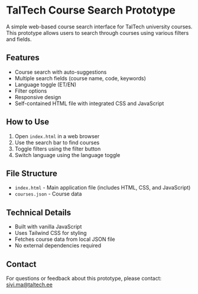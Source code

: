 # TalTech Course Search Prototype

A simple web-based course search interface for TalTech university courses. This prototype allows users to search through courses using various filters and fields.

## Features
- Course search with auto-suggestions
- Multiple search fields (course name, code, keywords)
- Language toggle (ET/EN)
- Filter options
- Responsive design
- Self-contained HTML file with integrated CSS and JavaScript

## How to Use
1. Open `index.html` in a web browser
2. Use the search bar to find courses
3. Toggle filters using the filter button
4. Switch language using the language toggle

## File Structure
- `index.html` - Main application file (includes HTML, CSS, and JavaScript)
- `courses.json` - Course data

## Technical Details
- Built with vanilla JavaScript
- Uses Tailwind CSS for styling
- Fetches course data from local JSON file
- No external dependencies required

## Contact
For questions or feedback about this prototype, please contact:
siyi.ma@taltech.ee
